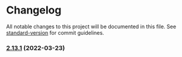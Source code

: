 # Changelog

All notable changes to this project will be documented in this file. See [standard-version](https://github.com/conventional-changelog/standard-version) for commit guidelines.

### [2.13.1](https://github.com/forcedotcom/sfdx-scanner/compare/v2.10.1000-rc...v2.13.1) (2022-03-23)
